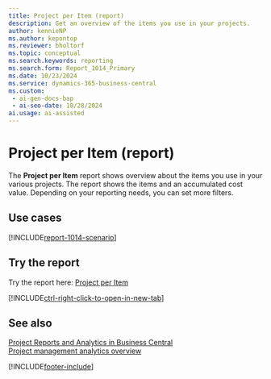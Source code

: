 ```yaml
---
title: Project per Item (report)
description: Get an overview of the items you use in your projects. 
author: kennieNP
ms.author: kepontop
ms.reviewer: bholtorf
ms.topic: conceptual
ms.search.keywords: reporting
ms.search.form: Report_1014_Primary
ms.date: 10/23/2024
ms.service: dynamics-365-business-central
ms.custom:
 - ai-gen-docs-bap
 - ai-seo-date: 10/28/2024
ai.usage: ai-assisted
---
```


# Project per Item (report)

The **Project per Item** report shows overview about the items you use in your various projects. The report shows the items and an accumulated cost value. Depending on your reporting needs, you can set more filters.

## Use cases

[!INCLUDE[report-1014-scenario](../includes/report-1014-scenario-include.md)]

<!-- 

Prompt

Below is a report in an ERP system. Provide 3-4 use cases for different personas working with projects.

Format like this:    
  
As a <persona>, use the report to    
* use case 1  
* use case 2    

Do not capitalize the persona names. 

Do not start lines with "Use the data to"

## Report name
Project per Item

## Report description
The *Project per Item* report shows overview about the items used across your projects. 
The report shows the relevant items and an accumulated value about the costs.

### What the report does

### Use cases
Get an overview about the items used across your projects. 

Please include your data sources and URLs

-->

## Try the report

Try the report here: [Project per Item](https://businesscentral.dynamics.com?report=1014)

[!INCLUDE[ctrl-right-click-to-open-in-new-tab](../includes/ctrl-right-click-to-open-in-new-tab.md)]

## See also

[Project Reports and Analytics in Business Central](../project-reports.md)  
[Project management analytics overview](projects-analytics-overview.md)  

[!INCLUDE[footer-include](../includes/footer-banner.md)]